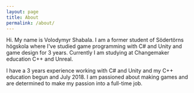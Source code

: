 ```yaml
---
layout: page
title: About
permalink: /about/
---
```

Hi. My name is Volodymyr Shabala. I am a former student of Södertörns högskola where I've studied game programming with C# and Unity and game design for 3 years. Currently I am studying at Changemaker education C++ and Unreal.

I have a 3 years experience working with C# and Unity and my C++ education begun and July 2018. I am passioned about making games and are determined to make my passion into a full-time job.